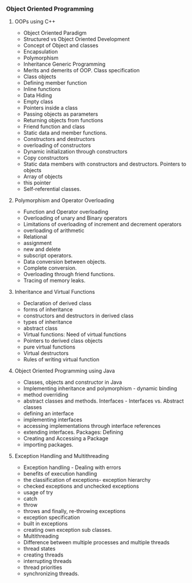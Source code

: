 ### Object Oriented Programming

1. OOPs using C++

   - Object Oriented Paradigm
   - Structured vs Object Oriented Development
   - Concept of Object and classes
   - Encapsulation
   - Polymorphism
   - Inheritance Generic Programming
   - Merits and demerits of OOP. Class specification
   - Class objects
   - Defining member function
   - Inline functions
   - Data Hiding
   - Empty class
   - Pointers inside a class
   - Passing objects as parameters
   - Returning objects from functions
   - Friend function and class
   - Static data and member functions.
   - Constructors and destructors
   - overloading of constructors
   - Dynamic initialization through constructors
   - Copy constructors
   - Static data members with constructors and destructors. Pointers to objects
   - Array of objects
   - this pointer
   - Self-referential classes.

2. Polymorphism and Operator Overloading

   - Function and Operator overloading
   - Overloading of unary and Binary operators
   - Limitations of overloading of increment and decrement operators
   - overloading of arithmetic
   - Relational
   - assignment
   - new and delete
   - subscript operators.
   - Data conversion between objects.
   - Complete conversion.
   - Overloading through friend functions.
   - Tracing of memory leaks.

3. Inheritance and Virtual Functions

   - Declaration of derived class
   - forms of inheritance
   - constructors and destructors in derived class
   - types of inheritance
   - abstract class
   - Virtual functions: Need of virtual functions
   - Pointers to derived class objects
   - pure virtual functions
   - Virtual destructors
   - Rules of writing virtual function

4. Object Oriented Programming using Java

   - Classes, objects and constructor in Java
   - Implementing inheritance and polymorphism - dynamic binding
   - method overriding
   - abstract classes and methods. Interfaces - Interfaces vs. Abstract classes
   - defining an interface
   - implementing interfaces
   - accessing implementations through interface references
   - extending interfaces. Packages: Defining
   - Creating and Accessing a Package
   - importing packages.

5. Exception Handling and Multithreading

   - Exception handling - Dealing with errors
   - benefits of execution handling
   - the classification of exceptions- exception hierarchy
   - checked exceptions and unchecked exceptions
   - usage of try
   - catch
   - throw
   - throws and finally, re-throwing exceptions
   - exception specification
   - built in exceptions
   - creating own exception sub classes.
   - Multithreading
   - Difference between multiple processes and multiple threads
   - thread states
   - creating threads
   - interrupting threads
   - thread priorities
   - synchronizing threads.
